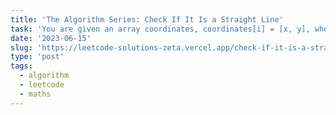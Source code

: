 ```yaml
---
title: 'The Algorithm Series: Check If It Is a Straight Line'
task: 'You are given an array coordinates, coordinates[i] = [x, y], where [x, y] represents the coordinate of a point. Check if these points make a straight line in the XY plane.'
date: '2023-06-15'
slug: 'https://leetcode-solutions-zeta.vercel.app/check-if-it-is-a-straight-line'
type: 'post'
tags:
  - algorithm
  - leetcode
  - maths
---
```


